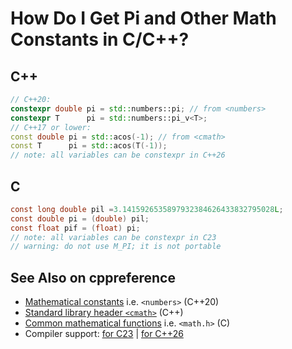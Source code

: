 <!-- alias pi -->

# How Do I Get Pi and Other Math Constants in C/C++?

## C++

```cpp
// C++20:
constexpr double pi = std::numbers::pi; // from <numbers>
constexpr T      pi = std::numbers::pi_v<T>;
// C++17 or lower:
const double pi = std::acos(-1); // from <cmath>
const T      pi = std::acos(T(-1));
// note: all variables can be constexpr in C++26
```

## C

```c
const long double pil =3.1415926535897932384626433832795028L;
const double pi = (double) pil;
const float pif = (float) pi;
// note: all variables can be constexpr in C23
// warning: do not use M_PI; it is not portable
```

## See Also on cppreference

- [Mathematical constants](https://en.cppreference.com/w/cpp/numeric/constants) i.e. `<numbers>` (C++20)
- [Standard library header `<cmath>`](https://en.cppreference.com/w/cpp/header/cmath) (C++)
- [Common mathematical functions](https://en.cppreference.com/w/c/numeric/math) i.e. `<math.h>` (C)
- Compiler support: [for C23](https://en.cppreference.com/w/c/compiler_support/23) |
  [for C++26](https://en.cppreference.com/w/cpp/compiler_support/26)
